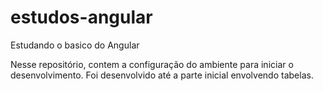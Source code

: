 # estudos-angular
Estudando o basico do Angular

Nesse repositório, contem a configuração do ambiente para iniciar o desenvolvimento. Foi desenvolvido até a parte inicial envolvendo tabelas.
